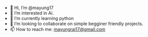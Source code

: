- 👋 Hi, I’m @mayung17
- 👀 I’m interested in Ai.
- 🌱 I’m currently learning python
- 💞️ I’m looking to collaborate on simple begginer friendly projects.
- 📫 How to reach me: mayungrai17@gmail.com

<!---
mayung17/mayung17 is a ✨ special ✨ repository because its `README.md` (this file) appears on your GitHub profile.
You can click the Preview link to take a look at your changes.
--->
